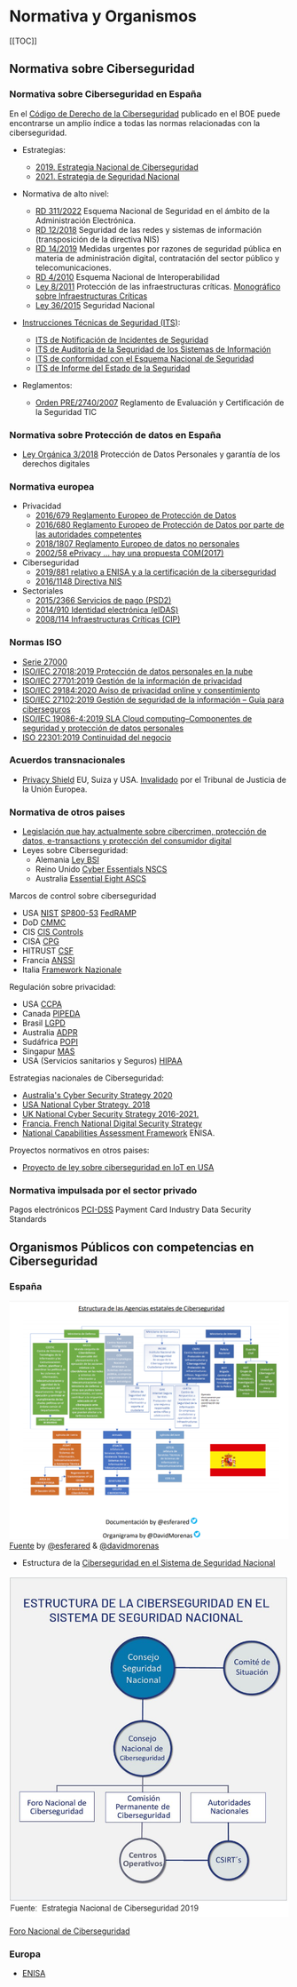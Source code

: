 # Normativa y Organismos

[[TOC]]

<!-- https://www.akamai.com/es/es/about/compliance/ -->

## Normativa sobre Ciberseguridad
### Normativa sobre Ciberseguridad en España
En el [Código de Derecho de la Ciberseguridad](https://www.boe.es/biblioteca_juridica/codigos/codigo.php?id=173&modo=1&nota=0&tab=2) publicado en el BOE puede encontrarse un amplio índice a todas las normas relacionadas con la ciberseguridad.

- Estrategias:
    - [2019. Estrategia Nacional de Ciberseguridad](https://www.dsn.gob.es/documento/estrategia-nacional-ciberseguridad-2019)
    - [2021. Estrategia de Seguridad Nacional](https://www.boe.es/buscar/act.php?id=BOE-A-2021-21884)

- Normativa de alto nivel:
    - [RD 311/2022](https://www.boe.es/diario_boe/txt.php?id=BOE-A-2022-7191) Esquema Nacional de Seguridad en el ámbito de la Administración Electrónica.
    - [RD 12/2018](https://www.boe.es/diario_boe/txt.php?id=BOE-A-2018-12257) Seguridad de las redes y sistemas de información (transposición de la directiva NIS)
    - [RD 14/2019](https://www.boe.es/buscar/act.php?id=BOE-A-2019-15790) Medidas urgentes por razones de seguridad pública en materia de administración digital, contratación del sector público y telecomunicaciones.
    - [RD 4/2010](https://www.boe.es/buscar/act.php?id=BOE-A-2010-1331) Esquema Nacional de Interoperabilidad
    - [Ley 8/2011](https://www.ccn-cert.cni.es/publico/InfraestructurasCriticaspublico/Ley82011-de28deabril-PIC.pdf) Protección
de las infraestructuras críticas. [Monográfico sobre Infraestructuras Críticas](./lpic.md)
    - [Ley 36/2015](https://www.boe.es/buscar/act.php?id=BOE-A-2015-10389) Seguridad Nacional

- [Instrucciones Técnicas de Seguridad (ITS)](https://administracionelectronica.gob.es/pae_Home/pae_Estrategias/pae_Seguridad_Inicio/Instrucciones-Tecnicas.html):
    - [ITS de Notificación de Incidentes de Seguridad](http://www.boe.es/diario_boe/txt.php?id=BOE-A-2018-5370)
    - [ITS de Auditoría de la Seguridad de los Sistemas de Información](https://www.boe.es/diario_boe/txt.php?id=BOE-A-2018-4573)
    - [ITS de conformidad con el Esquema Nacional de Seguridad](http://www.boe.es/diario_boe/txt.php?id=BOE-A-2016-10109)
    - [ITS de Informe del Estado de la Seguridad](http://www.boe.es/diario_boe/txt.php?id=BOE-A-2016-10108)

- Reglamentos:
    - [Orden PRE/2740/2007](https://www.boe.es/buscar/act.php?id=BOE-A-2007-16830) Reglamento de Evaluación y Certificación de la Seguridad TIC

### Normativa sobre Protección de datos en España
- [Ley Orgánica 3/2018](https://www.boe.es/buscar/act.php?id=BOE-A-2018-16673) Protección de Datos Personales y garantía de los derechos digitales

### Normativa europea
- Privacidad
    - [2016/679 Reglamento Europeo de Protección de Datos](https://www.boe.es/doue/2016/119/L00001-00088.pdf)
    - [2016/680 Reglamento Europeo de Protección de Datos por parte de las autoridades competentes](https://www.boe.es/doue/2016/119/L00089-00131.pdf)
    - [2018/1807 Reglamento Europeo de datos no personales](https://www.boe.es/buscar/doc.php?id=DOUE-L-2018-81888)
    - [2002/58 ePrivacy ... hay una propuesta COM(2017)](https://www.boe.es/doue/2002/201/L00037-00047.pdf)
- Ciberseguridad
    - [2019/881 relativo a ENISA y a la certificación de la ciberseguridad](https://eur-lex.europa.eu/legal-content/ES/TXT/?uri=CELEX%3A32019R0881)
    - [2016/1148 Directiva NIS](https://www.boe.es/doue/2016/194/L00001-00030.pdf)
- Sectoriales
    - [2015/2366 Servicios de pago (PSD2)](https://www.boe.es/doue/2015/337/L00035-00127.pdf)
    - [2014/910 Identidad electrónica (eIDAS)](https://www.boe.es/buscar/doc.php?id=DOUE-L-2014-81822)
    - [2008/114 Infraestructuras Críticas (CIP)](https://www.boe.es/buscar/doc.php?id=DOUE-L-2008-82589)

### Normas ISO
- [Serie 27000](https://es.wikipedia.org/wiki/ISO/IEC_27000-series)
- [ISO/IEC 27018:2019 Protección de datos personales en la nube](https://www.iso.org/standard/76559.html)
- [ISO/IEC 27701:2019 Gestión de la información de privacidad](https://www.iso.org/standard/71670.html)
- [ISO/IEC 29184:2020 Aviso de privacidad online y consentimiento](https://www.iso.org/standard/70331.html)
- [ISO/IEC 27102:2019 Gestión de seguridad de la información – Guía para ciberseguros](https://www.iso.org/standard/72436.html)
- [ISO/IEC 19086-4:2019 SLA Cloud computing–Componentes de seguridad y protección de datos personales](https://www.iso.org/standard/68242.html)
- [ISO 22301:2019 Continuidad del negocio](https://www.iso.org/standard/75106.html)

### Acuerdos transnacionales
- [Privacy Shield](https://www.privacyshield.gov/welcome) EU, Suiza y USA. [Invalidado](https://curia.europa.eu/jcms/upload/docs/application/pdf/2020-07/cp200091es.pdf) por el Tribunal de Justicia de la Unión Europea.

### Normativa de otros paises
- [Legislación que hay actualmente sobre cibercrimen, protección de datos, e-transactions y protección del consumidor digital](https://derechodelared.com/los-mapas-de-las-ciberleyes/)
- Leyes sobre Ciberseguridad:
    - Alemania [Ley BSI](https://www.bsi.bund.de/EN/TheBSI/BSIAct/bsiact_node.html)
    - Reino Unido [Cyber Essentials NSCS](https://www.ncsc.gov.uk/cyberessentials)
    - Australia [Essential Eight ASCS](https://www.cyber.gov.au/resources-business-and-government/essential-cyber-security/essential-eight)

Marcos de control sobre ciberseguridad
* USA [NIST](https://www.nist.gov/) [SP800-53](https://nvd.nist.gov/800-53) [FedRAMP](https://www.fedramp.gov/)
* DoD [CMMC](https://dodcio.defense.gov/CMMC/about/)
* CIS [CIS Controls](https://www.cisecurity.org/controls/cis-controls-list)
* CISA [CPG](https://www.cisa.gov/sites/default/files/2023-03/CISA_CPG_REPORT_v1.0.1_FINAL.pdf)
* HITRUST [CSF](https://hitrustalliance.net/product-tool/hitrust-csf/)
* Francia [ANSSI](https://www.ssi.gouv.fr/uploads/2019/11/anssi_amrae-guide-controlling_digital_risk-trust_advantage.pdf)
* Italia [Framework Nazionale](https://www.cybersecurityframework.it/sites/default/files/framework2/Framework_nazionale_cybersecurity_data_protection.pdf)

Regulación sobre privacidad:
* USA [CCPA](https://oag.ca.gov/privacy/ccpa)
* Canada [PIPEDA](https://www.priv.gc.ca/en/privacy-topics/privacy-laws-in-canada/the-personal-information-protection-and-electronic-documents-act-pipeda/)
* Brasil [LGPD](https://gdpr.eu/gdpr-vs-lgpd)
* Australia [ADPR](https://www.oaic.gov.au/privacy-law/privacy-act/)
* Sudáfrica [POPI](https://popia.co.za/)
* Singapur [MAS](https://www.mas.gov.sg/-/media/MAS/Regulations-and-Financial-Stability/Regulatory-and-Supervisory-Framework/Risk-Management/Outsourcing-Guidelines_Jul-2016-revised-on-5-Oct-2018.pdf)
* USA (Servicios sanitarios y Seguros) [HIPAA](https://aspe.hhs.gov/report/health-insurance-portability-and-accountability-act-1996)

Estrategias nacionales de Ciberseguridad:
- [Australia's Cyber Security Strategy 2020](https://www.homeaffairs.gov.au/cyber-security-subsite/files/cyber-security-strategy-2020.pdf)
- [USA National Cyber Strategy. 2018](https://www.whitehouse.gov/wp-content/uploads/2018/09/National-Cyber-Strategy.pdf)
- [UK National Cyber Security Strategy 2016-2021.](https://assets.publishing.service.gov.uk/government/uploads/system/uploads/attachment_data/file/567242/national_cyber_security_strategy_2016.pdf)
- [Francia. French National Digital Security Strategy](https://www.ssi.gouv.fr/uploads/2015/10/strategie_nationale_securite_numerique_en.pdf)
- [National Capabilities Assessment Framework](https://www.enisa.europa.eu/publications/national-capabilities-assessment-framework) ENISA.

Proyectos normativos en otros paises:
- [Proyecto de ley sobre ciberseguridad en IoT en USA](https://www.congress.gov/bill/116th-congress/senate-bill/734?q=%7B%22search%22%3A%5B%22Internet+of+Things)

### Normativa impulsada por el sector privado
Pagos electrónicos [PCI-DSS](https://es.pcisecuritystandards.org/pci_security/) Payment Card Industry Data Security Standards

## Organismos Públicos con competencias en Ciberseguridad
### España

<!-- ![IMG](./img/organismoscompetentes.jpg) -->
![IMG](./img/estructuraagencias.png)
 [Fuente](https://www.pabloyglesias.com/listado-agencias-ciberseguridad-espana/) by [@esferared](https://twitter.com/ESFERARED/status/1151418991073779713?s=20) & [@davidmorenas](https://twitter.com/davidmorenas)

* Estructura de la [Ciberseguridad en el Sistema de Seguridad Nacional](https://www.dsn.gob.es/es/sistema-seguridad-nacional/qu%C3%A9-es-seguridad-nacional/%C3%A1mbitos-seguridad-nacional/ciberseguridad) 

![IMG](./img/dsn.jpg)

[Foro Nacional de Ciberseguridad](https://foronacionalciberseguridad.es/)

### Europa
- [ENISA](https://www.enisa.europa.eu/)
